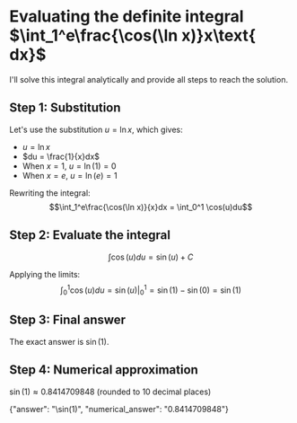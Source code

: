 # Evaluating the definite integral $\int_1^e\frac{\cos(\ln x)}x\text{ dx}$

I'll solve this integral analytically and provide all steps to reach the solution.

## Step 1: Substitution
Let's use the substitution $u = \ln x$, which gives:
- $u = \ln x$
- $du = \frac{1}{x}dx$
- When $x = 1$, $u = \ln(1) = 0$
- When $x = e$, $u = \ln(e) = 1$

Rewriting the integral:
$$\int_1^e\frac{\cos(\ln x)}{x}dx = \int_0^1 \cos(u)du$$

## Step 2: Evaluate the integral
$$\int \cos(u)du = \sin(u) + C$$

Applying the limits:
$$\int_0^1 \cos(u)du = \sin(u)\bigg|_0^1 = \sin(1) - \sin(0) = \sin(1)$$

## Step 3: Final answer
The exact answer is $\sin(1)$.

## Step 4: Numerical approximation
$\sin(1) \approx 0.8414709848$ (rounded to 10 decimal places)

{"answer": "\\sin(1)", "numerical_answer": "0.8414709848"}